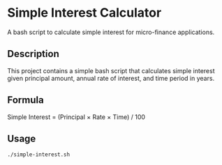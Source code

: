 # Simple Interest Calculator

A bash script to calculate simple interest for micro-finance applications.

## Description

This project contains a simple bash script that calculates simple interest given principal amount, annual rate of interest, and time period in years.

## Formula

Simple Interest = (Principal × Rate × Time) / 100

## Usage

```bash
./simple-interest.sh
